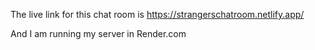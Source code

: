 The live link for this chat room is https://strangerschatroom.netlify.app/

And I am running my server in Render.com
